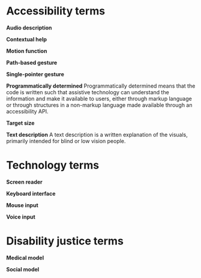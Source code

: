 # Accessibility terms

**Audio description**

**Contextual help**

**Motion function**

**Path-based gesture**

**Single-pointer gesture**

**Programmatically determined**
Programmatically determined means that the code is written such that assistive technology can understand the information and make it available to users, either through markup language or through structures in a non-markup language made available through an accessibility API.

**Target size**

**Text description**
A text description is a written explanation of the visuals, primarily intended for blind or low vision people.

# Technology terms

**Screen reader**

**Keyboard interface**

**Mouse input**

**Voice input**

# Disability justice terms

**Medical model**

**Social model**
